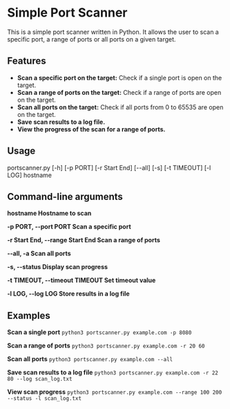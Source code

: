 # Simple Port Scanner

This is a simple port scanner written in Python. It allows the user to scan a specific port, a range of ports or all ports on a given target.

## Features
- **Scan a specific port on the target:** Check if a single port is open on the target.
- **Scan a range of ports on the target:** Check if a range of ports are open on the target.
- **Scan all ports on the target:** Check if all ports from 0 to 65535 are open on the target.
- **Save scan results to a log file.**
- **View the progress of the scan for a range of ports.**

## Usage
portscanner.py [-h] [-p PORT] [-r Start End] [--all] [-s] [-t TIMEOUT] [-l LOG] hostname

## Command-line arguments
**hostname              Hostname to scan**

**-p PORT, --port PORT  Scan a specific port**

**-r Start End, --range Start End
                        Scan a range of ports**
                      
**--all, -a             Scan all ports**

**-s, --status          Display scan progress**

**-t TIMEOUT, --timeout TIMEOUT
                        Set timeout value**
                      
**-l LOG, --log LOG     Store results in a log file**                    

## Examples
**Scan a single port**
`python3 portscanner.py example.com -p 8080`

**Scan a range of ports**
`python3 portscanner.py example.com -r 20 60`

**Scan all ports**
`python3 portscanner.py example.com --all`

**Save scan results to a log file**
`python3 portscanner.py example.com -r 22 80 --log scan_log.txt`

**View scan progress**
`python3 portscanner.py example.com --range 100 200 --status -l scan_log.txt`
